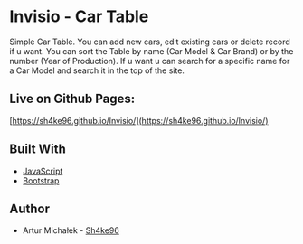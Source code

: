 # Invisio - Car Table

Simple Car Table. You can add new cars, edit existing cars or delete record if u want. You can sort the Table by name (Car Model & Car Brand) or by the number (Year of Production). If u want u can search for a specific name for a Car Model and search it in the top of the site.

## Live on Github Pages:

[https://sh4ke96.github.io/Invisio/](https://sh4ke96.github.io/Invisio/)

## Built With

* [JavaScript](https://developer.mozilla.org/pl/docs/Web/JavaScript)
* [Bootstrap](https://getbootstrap.com/)

## Author
* Artur Michałek - [Sh4ke96](https://github.com/Sh4ke96)
